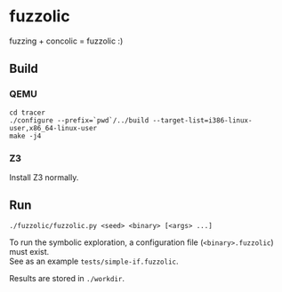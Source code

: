 # fuzzolic

fuzzing + concolic = fuzzolic :)

## Build

### QEMU
```
cd tracer
./configure --prefix=`pwd`/../build --target-list=i386-linux-user,x86_64-linux-user
make -j4
```
### Z3
Install Z3 normally.

## Run
```
./fuzzolic/fuzzolic.py <seed> <binary> [<args> ...]
```
To run the symbolic exploration, a configuration file (`<binary>.fuzzolic`) must exist.  
See as an example `tests/simple-if.fuzzolic`.

Results are stored in `./workdir`.
